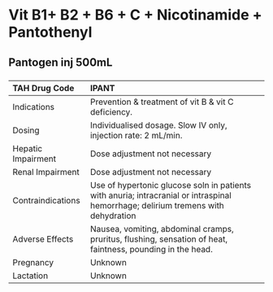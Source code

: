 # Vit B1+ B2 + B6 + C + Nicotinamide + Pantothenyl

## Pantogen inj 500mL

##### 

| TAH Drug Code      | IPANT                                                                                                                             |
|:-------------------|:----------------------------------------------------------------------------------------------------------------------------------|
| Indications        | Prevention & treatment of vit B & vit C deficiency.                                                                               |
| Dosing             | Individualised dosage. Slow IV only, injection rate: 2 mL/min.                                                                    |
| Hepatic Impairment | Dose adjustment not necessary                                                                                                     |
| Renal Impairment   | Dose adjustment not necessary                                                                                                     |
| Contraindications  | Use of hypertonic glucose soln in patients with anuria; intracranial or intraspinal hemorrhage; delirium tremens with dehydration |
| Adverse Effects    | Nausea, vomiting, abdominal cramps, pruritus, flushing, sensation of heat, faintness, pounding in the head.                       |
| Pregnancy          | Unknown                                                                                                                           |
| Lactation          | Unknown                                                                                                                           |

